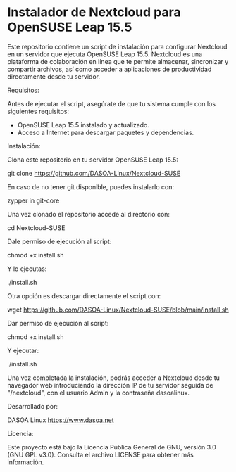 # Instalador de Nextcloud para OpenSUSE Leap 15.5

Este repositorio contiene un script de instalación para configurar Nextcloud en un servidor que ejecuta OpenSUSE Leap 15.5. Nextcloud es una plataforma de colaboración en línea que te permite almacenar, sincronizar y compartir archivos, así como acceder a aplicaciones de productividad directamente desde tu servidor.

Requisitos:

Antes de ejecutar el script, asegúrate de que tu sistema cumple con los siguientes requisitos:

- OpenSUSE Leap 15.5 instalado y actualizado.
- Acceso a Internet para descargar paquetes y dependencias.

  

Instalación:

Clona este repositorio en tu servidor OpenSUSE Leap 15.5:

   git clone https://github.com/DASOA-Linux/Nextcloud-SUSE
   
En caso de no tener git disponible, puedes instalarlo con:
  
   zypper in git-core
   
Una vez clonado el repositorio accede al directorio con:

   cd Nextcloud-SUSE
   
Dale permiso de ejecución al script:

   chmod +x install.sh
   
Y lo ejecutas:
 
   ./install.sh
   
   
   
Otra opción es descargar directamente el script con:

   wget https://github.com/DASOA-Linux/Nextcloud-SUSE/blob/main/install.sh
   
Dar permiso de ejecución al script:

   chmod +x install.sh
   
Y ejecutar:
 
   ./install.sh
   


Una vez completada la instalación, podrás acceder a Nextcloud desde tu navegador web introduciendo la dirección IP de tu servidor seguida de "/nextcloud", con el usuario Admin y la contraseña dasoalinux.


Desarrollado por:

DASOA Linux
https://www.dasoa.net


Licencia:

Este proyecto está bajo la Licencia Pública General de GNU, versión 3.0 (GNU GPL v3.0). Consulta el archivo LICENSE para obtener más información.


